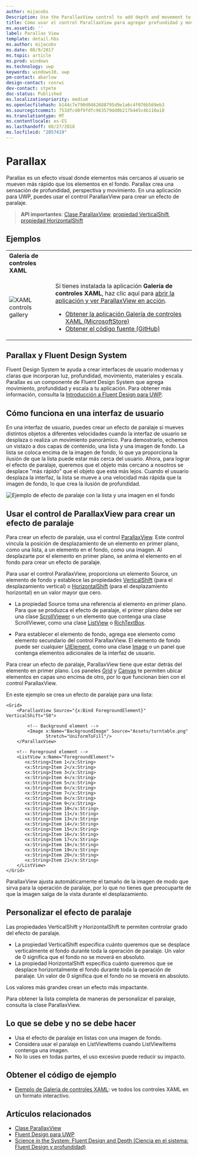 ```yaml
---
author: mijacobs
Description: Use the ParallaxView control to add depth and movement to your app.
title: Cómo usar el control ParallaxView para agregar profundidad y movimiento a la aplicación.
ms.assetid: ''
label: Parallax View
template: detail.hbs
ms.author: mijacobs
ms.date: 08/9/2017
ms.topic: article
ms.prod: windows
ms.technology: uwp
keywords: windows10, uwp
pm-contact: abarlow
design-contact: conrwi
dev-contact: stpete
doc-status: Published
ms.localizationpriority: medium
ms.openlocfilehash: b144c7e790d0462688795d9e1a6c4f076b569eb3
ms.sourcegitcommit: 753dfcd0f9fdfc963579dd0b217b445c4b110a18
ms.translationtype: MT
ms.contentlocale: es-ES
ms.lasthandoff: 08/27/2018
ms.locfileid: "2857419"
---
```

# <a name="parallax"></a>Parallax

Parallax es un efecto visual donde elementos más cercanos al usuario se mueven más rápido que los elementos en el fondo. Parallax crea una sensación de profundidad, perspectiva y movimiento. En una aplicación para UWP, puedes usar el control ParallaxView para crear un efecto de paralaje.  

> **API importantes**: [Clase ParallaxView](https://docs.microsoft.com/uwp/api/Windows.UI.Xaml.Controls.Parallaxview), [propiedad VerticalShift](https://docs.microsoft.com/uwp/api/Windows.UI.Xaml.Controls.Parallaxview.VerticalShift), [propiedad HorizontalShift](https://docs.microsoft.com/uwp/api/Windows.UI.Xaml.Controls.Parallaxview.HorizontalShift)

## <a name="examples"></a>Ejemplos

<table>
<th align="left">Galería de controles XAML<th>
<tr>
<td><img src="images/xaml-controls-gallery-sm.png" alt="XAML controls gallery"></img></td>
<td>
    <p>Si tienes instalada la aplicación <strong style="font-weight: semi-bold">Galería de controles XAML</strong>, haz clic aquí para <a href="xamlcontrolsgallery:/item/ParallaxView">abrir la aplicación y ver ParallaxView en acción</a>.</p>
    <ul>
    <li><a href="https://www.microsoft.com/store/productId/9MSVH128X2ZT">Obtener la aplicación Galería de controles XAML (MicrosoftStore)</a></li>
    <li><a href="https://github.com/Microsoft/Windows-universal-samples/tree/master/Samples/XamlUIBasics">Obtener el código fuente (GitHub)</a></li>
    </ul>
</td>
</tr>
</table>

## <a name="parallax-and-the-fluent-design-system"></a>Parallax y Fluent Design System

 Fluent Design System te ayuda a crear interfaces de usuario modernas y claras que incorporan luz, profundidad, movimiento, materiales y escala. Parallax es un componente de Fluent Design System que agrega movimiento, profundidad y escala a tu aplicación. Para obtener más información, consulta la [Introducción a Fluent Design para UWP](../fluent-design-system/index.md).

## <a name="how-it-works-in-a-user-interface"></a>Cómo funciona en una interfaz de usuario

En una interfaz de usuario, puedes crear un efecto de paralaje si mueves distintos objetos a diferentes velocidades cuando la interfaz de usuario se desplaza o realiza un movimiento panorámico. <!-- Parallax is an important tool in adding depth to applications along with other techniques like transition animations, perspective tilt, and layering. --> Para demostrarlo, echemos un vistazo a dos capas de contenido, una lista y una imagen de fondo.  La lista se coloca encima de la imagen de fondo, lo que ya proporciona la ilusión de que la lista puede estar más cerca del usuario.  Ahora, para lograr el efecto de paralaje, queremos que el objeto más cercano a nosotros se desplace "más rápido" que el objeto que está más lejos.  Cuando el usuario desplaza la interfaz, la lista se mueve a una velocidad más rápida que la imagen de fondo, lo que crea la ilusión de profundidad.

 ![Ejemplo de efecto de paralaje con la lista y una imagen en el fondo](images/_Parallax_v2.gif)

 
## <a name="using-the-parallaxview-control-to-create-a-parallax-effect"></a>Usar el control de ParallaxView para crear un efecto de paralaje

Para crear un efecto de paralaje, usa el control [ParallaxView](https://docs.microsoft.com/uwp/api/Windows.UI.Xaml.Controls.Parallaxview). Este control vincula la posición de desplazamiento de un elemento en primer plano, como una lista, a un elemento en el fondo, como una imagen. Al desplazarte por el elemento en primer plano, se anima el elemento en el fondo para crear un efecto de paralaje. 

Para usar el control ParallaxView, proporciona un elemento Source, un elemento de fondo y establece las propiedades [VerticalShift](https://docs.microsoft.com/uwp/api/Windows.UI.Xaml.Controls.Parallaxview.VerticalShift) (para el desplazamiento vertical) o [HorizontalShift](https://docs.microsoft.com/uwp/api/Windows.UI.Xaml.Controls.Parallaxview.HorizontalShift) (para el desplazamiento horizontal) en un valor mayor que cero. 
* La propiedad Source toma una referencia al elemento en primer plano. Para que se produzca el efecto de paralaje, el primer plano debe ser una clase [ScrollViewer](https://docs.microsoft.com/en-us/uwp/api/Windows.UI.Xaml.Controls.ScrollViewer) o un elemento que contenga una clase ScrollViewer, como una clase [ListView](https://docs.microsoft.com/en-us/uwp/api/windows.ui.xaml.controls.listview) o [RichTextBox](https://docs.microsoft.com/en-us/uwp/api/Windows.UI.Xaml.Controls.RichEditBox). 

* Para establecer el elemento de fondo, agrega ese elemento como elemento secundario del control ParallaxView. El elemento de fondo puede ser cualquier [UIElement](https://docs.microsoft.com/en-us/uwp/api/windows.ui.xaml.uielement), como una clase [Image](https://docs.microsoft.com/en-us/uwp/api/Windows.UI.Xaml.Controls.Image) o un panel que contenga elementos adicionales de la interfaz de usuario. 

Para crear un efecto de paralaje, ParallaxView tiene que estar detrás del elemento en primer plano. Los paneles [Grid](https://docs.microsoft.com/en-us/uwp/api/windows.ui.xaml.controls.grid) y [Canvas](https://docs.microsoft.com/en-us/uwp/api/windows.ui.xaml.controls.canvas) te permiten ubicar elementos en capas uno encima de otro, por lo que funcionan bien con el control ParallaxView.  

En este ejemplo se crea un efecto de paralaje para una lista:
 
```xaml
<Grid>
    <ParallaxView Source="{x:Bind ForegroundElement}" VerticalShift="50"> 
    
        <!-- Background element --> 
        <Image x:Name="BackgroundImage" Source="Assets/turntable.png"
               Stretch="UniformToFill"/>
    </ParallaxView>
    
    <!-- Foreground element -->
    <ListView x:Name="ForegroundElement">
       <x:String>Item 1</x:String> 
       <x:String>Item 2</x:String> 
       <x:String>Item 3</x:String> 
       <x:String>Item 4</x:String> 
       <x:String>Item 5</x:String>  
       <x:String>Item 6</x:String> 
       <x:String>Item 7</x:String> 
       <x:String>Item 8</x:String> 
       <x:String>Item 9</x:String> 
       <x:String>Item 10</x:String>     
       <x:String>Item 11</x:String> 
       <x:String>Item 13</x:String> 
       <x:String>Item 14</x:String> 
       <x:String>Item 15</x:String> 
       <x:String>Item 16</x:String>     
       <x:String>Item 17</x:String> 
       <x:String>Item 18</x:String> 
       <x:String>Item 19</x:String> 
       <x:String>Item 20</x:String> 
       <x:String>Item 21</x:String>        
    </ListView>
</Grid>
``` 

ParallaxView ajusta automáticamente el tamaño de la imagen de modo que sirva para la operación de paralaje, por lo que no tienes que preocuparte de que la imagen salga de la vista durante el desplazamiento.

## <a name="customizing-the-parallax-effect"></a>Personalizar el efecto de paralaje 

Las propiedades VerticalShift y HorizontalShift te permiten controlar grado del efecto de paralaje.

* La propiedad VerticalShift especifica cuánto queremos que se desplace verticalmente el fondo durante toda la operación de paralaje. Un valor de 0 significa que el fondo no se moverá en absoluto.
* La propiedad HorizontalShift especifica cuánto queremos que se desplace horizontalmente el fondo durante toda la operación de paralaje. Un valor de 0 significa que el fondo no se moverá en absoluto.

Los valores más grandes crean un efecto más impactante. 

Para obtener la lista completa de maneras de personalizar el paralaje, consulta la clase ParallaxView. 

## <a name="dos-and-donts"></a>Lo que se debe y no se debe hacer

- Usa el efecto de paralaje en listas con una imagen de fondo.
- Considera usar el paralaje en ListViewItems cuando ListViewItems contenga una imagen.
- No lo uses en todas partes, el uso excesivo puede reducir su impacto.

## <a name="get-the-sample-code"></a>Obtener el código de ejemplo

- [Ejemplo de Galería de controles XAML](https://github.com/Microsoft/Windows-universal-samples/tree/master/Samples/XamlUIBasics): ve todos los controles XAML en un formato interactivo.

## <a name="related-articles"></a>Artículos relacionados

- [Clase ParallaxView](https://docs.microsoft.com/uwp/api/Windows.UI.Xaml.Controls.Parallaxview) 
- [Fluent Design para UWP](../fluent-design-system/index.md)
- [Science in the System: Fluent Design and Depth (Ciencia en el sistema: Fluent Design y profundidad)](https://medium.com/microsoft-design/science-in-the-system-fluent-design-and-depth-fb6d0f23a53f)
